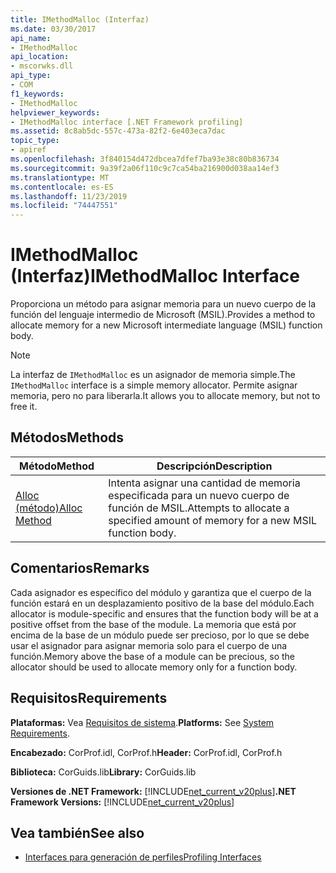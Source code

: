 ```yaml
---
title: IMethodMalloc (Interfaz)
ms.date: 03/30/2017
api_name:
- IMethodMalloc
api_location:
- mscorwks.dll
api_type:
- COM
f1_keywords:
- IMethodMalloc
helpviewer_keywords:
- IMethodMalloc interface [.NET Framework profiling]
ms.assetid: 8c8ab5dc-557c-473a-82f2-6e403eca7dac
topic_type:
- apiref
ms.openlocfilehash: 3f840154d472dbcea7dfef7ba93e38c80b836734
ms.sourcegitcommit: 9a39f2a06f110c9c7ca54ba216900d038aa14ef3
ms.translationtype: MT
ms.contentlocale: es-ES
ms.lasthandoff: 11/23/2019
ms.locfileid: "74447551"
---
```

# <a name="imethodmalloc-interface"></a><span data-ttu-id="a105a-102">IMethodMalloc (Interfaz)</span><span class="sxs-lookup"><span data-stu-id="a105a-102">IMethodMalloc Interface</span></span>
<span data-ttu-id="a105a-103">Proporciona un método para asignar memoria para un nuevo cuerpo de la función del lenguaje intermedio de Microsoft (MSIL).</span><span class="sxs-lookup"><span data-stu-id="a105a-103">Provides a method to allocate memory for a new Microsoft intermediate language (MSIL) function body.</span></span>  
  
> [!NOTE]
> <span data-ttu-id="a105a-104">La interfaz de `IMethodMalloc` es un asignador de memoria simple.</span><span class="sxs-lookup"><span data-stu-id="a105a-104">The `IMethodMalloc` interface is a simple memory allocator.</span></span> <span data-ttu-id="a105a-105">Permite asignar memoria, pero no para liberarla.</span><span class="sxs-lookup"><span data-stu-id="a105a-105">It allows you to allocate memory, but not to free it.</span></span>  
  
## <a name="methods"></a><span data-ttu-id="a105a-106">Métodos</span><span class="sxs-lookup"><span data-stu-id="a105a-106">Methods</span></span>  
  
|<span data-ttu-id="a105a-107">Método</span><span class="sxs-lookup"><span data-stu-id="a105a-107">Method</span></span>|<span data-ttu-id="a105a-108">Descripción</span><span class="sxs-lookup"><span data-stu-id="a105a-108">Description</span></span>|  
|------------|-----------------|  
|[<span data-ttu-id="a105a-109">Alloc (método)</span><span class="sxs-lookup"><span data-stu-id="a105a-109">Alloc Method</span></span>](../../../../docs/framework/unmanaged-api/profiling/imethodmalloc-alloc-method.md)|<span data-ttu-id="a105a-110">Intenta asignar una cantidad de memoria especificada para un nuevo cuerpo de función de MSIL.</span><span class="sxs-lookup"><span data-stu-id="a105a-110">Attempts to allocate a specified amount of memory for a new MSIL function body.</span></span>|  
  
## <a name="remarks"></a><span data-ttu-id="a105a-111">Comentarios</span><span class="sxs-lookup"><span data-stu-id="a105a-111">Remarks</span></span>  
 <span data-ttu-id="a105a-112">Cada asignador es específico del módulo y garantiza que el cuerpo de la función estará en un desplazamiento positivo de la base del módulo.</span><span class="sxs-lookup"><span data-stu-id="a105a-112">Each allocator is module-specific and ensures that the function body will be at a positive offset from the base of the module.</span></span> <span data-ttu-id="a105a-113">La memoria que está por encima de la base de un módulo puede ser precioso, por lo que se debe usar el asignador para asignar memoria solo para el cuerpo de una función.</span><span class="sxs-lookup"><span data-stu-id="a105a-113">Memory above the base of a module can be precious, so the allocator should be used to allocate memory only for a function body.</span></span>  
  
## <a name="requirements"></a><span data-ttu-id="a105a-114">Requisitos</span><span class="sxs-lookup"><span data-stu-id="a105a-114">Requirements</span></span>  
 <span data-ttu-id="a105a-115">**Plataformas:** Vea [Requisitos de sistema](../../../../docs/framework/get-started/system-requirements.md).</span><span class="sxs-lookup"><span data-stu-id="a105a-115">**Platforms:** See [System Requirements](../../../../docs/framework/get-started/system-requirements.md).</span></span>  
  
 <span data-ttu-id="a105a-116">**Encabezado:** CorProf.idl, CorProf.h</span><span class="sxs-lookup"><span data-stu-id="a105a-116">**Header:** CorProf.idl, CorProf.h</span></span>  
  
 <span data-ttu-id="a105a-117">**Biblioteca:** CorGuids.lib</span><span class="sxs-lookup"><span data-stu-id="a105a-117">**Library:** CorGuids.lib</span></span>  
  
 <span data-ttu-id="a105a-118">**Versiones de .NET Framework:** [!INCLUDE[net_current_v20plus](../../../../includes/net-current-v20plus-md.md)]</span><span class="sxs-lookup"><span data-stu-id="a105a-118">**.NET Framework Versions:** [!INCLUDE[net_current_v20plus](../../../../includes/net-current-v20plus-md.md)]</span></span>  
  
## <a name="see-also"></a><span data-ttu-id="a105a-119">Vea también</span><span class="sxs-lookup"><span data-stu-id="a105a-119">See also</span></span>

- [<span data-ttu-id="a105a-120">Interfaces para generación de perfiles</span><span class="sxs-lookup"><span data-stu-id="a105a-120">Profiling Interfaces</span></span>](../../../../docs/framework/unmanaged-api/profiling/profiling-interfaces.md)
